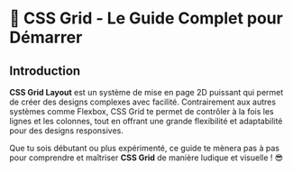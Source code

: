 # 🎉 CSS Grid - Le Guide Complet pour Démarrer

## Introduction

**CSS Grid Layout** est un système de mise en page 2D puissant qui permet de créer des designs complexes avec facilité. Contrairement aux autres systèmes comme Flexbox, CSS Grid te permet de contrôler à la fois les lignes et les colonnes, tout en offrant une grande flexibilité et adaptabilité pour des designs responsives.

Que tu sois débutant ou plus expérimenté, ce guide te mènera pas à pas pour comprendre et maîtriser **CSS Grid** de manière ludique et visuelle ! 😎
